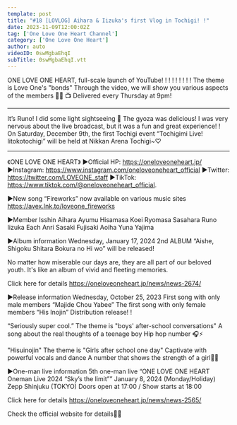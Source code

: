 ```yaml
---
template: post
title: "#18 [LOVLOG] Aihara & Iizuka's first Vlog in Tochigi! !"
date: 2023-11-09T12:00:02Z
tag: ['One Love One Heart Channel']
category: ['One Love One Heart']
author: auto 
videoID: 0swMgbaEhqI
subTitle: 0swMgbaEhqI.vtt
---
```

ONE LOVE ONE HEART, full-scale launch of YouTube! ! ! ! ! ! ! ! !
The theme is Love One's "bonds"
Through the video, we will show you various aspects of the members 🫶🏼
📺 Delivered every Thursday at 9pm!

----------

It’s Runo!
I did some light sightseeing 👀
The gyoza was delicious!
I was very nervous about the live broadcast, but it was a fun and great experience! !
On Saturday, December 9th, the first Tochigi event “Tochigimi Live! Iitokotochigi” will be held at Nikkan Arena Tochigi~♡

----------

《ONE LOVE ONE HEART》
▶️Official HP: https://oneloveoneheart.jp/
▶️Instagram: https://www.instagram.com/oneloveoneheart_official
▶️Twitter: https://twitter.com/LOVEONE_staff
▶️TikTok: https://www.tiktok.com/@oneloveoneheart_official.

▶️New song “Fireworks” now available on various music sites
https://avex.lnk.to/loveone_fireworks

▶️Member
Isshin Aihara
Ayumu Hisamasa
Koei
Ryomasa Sasahara
Runo Iizuka
Each
Anri Sasaki
Fujisaki Aoiha
Yuna Yajima

▶Album information
Wednesday, January 17, 2024
2nd ALBUM “Aishe, Shigoku Shitara Bokura no Hi wo” will be released!

No matter how miserable our days are, they are all part of our beloved youth.
It's like an album of vivid and fleeting memories.

Click here for details
https://oneloveoneheart.jp/news/news-2674/

▶Release information
Wednesday, October 25, 2023
First song with only male members “Majide Chou Yabee”
The first song with only female members “His Inojin”
Distribution release! !

“Seriously super cool.”
The theme is "boys' after-school conversations"
A song about the real thoughts of a teenage boy
Hip hop number 🎧⚡️

"Hisuinojin"
The theme is "Girls after school one day"
Captivate with powerful vocals and dance
A number that shows the strength of a girl🧁💕

▶One-man live information
5th one-man live “ONE LOVE ONE HEART Oneman Live 2024 “Sky’s the limit””
January 8, 2024 (Monday/Holiday) Zepp Shinjuku (TOKYO)
Doors open at 17:00 / Show starts at 18:00

Click here for details
https://oneloveoneheart.jp/news/news-2565/

Check the official website for details👀✨